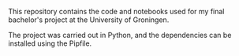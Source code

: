 This repository contains the code and notebooks used for my final bachelor's project at the University of Groningen.

The project was carried out in Python, and the dependencies can be installed using the Pipfile.
